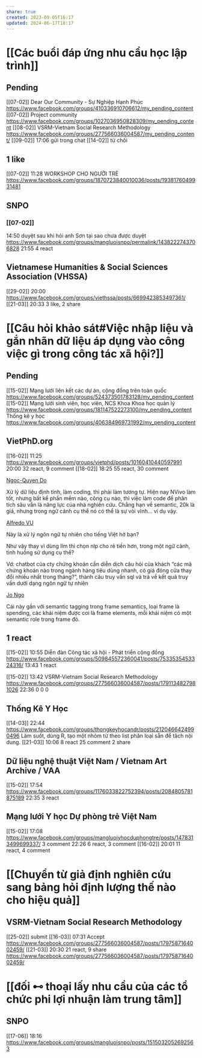```yaml
---
share: true
created: 2023-09-05T16:17
updated: 2024-06-17T18:17
---
```

# [[Các buổi đáp ứng nhu cầu học lập trình]]
## Pending
[[07-02]] Dear Our Community - Sự Nghiệp Hạnh Phúc https://www.facebook.com/groups/410336910706612/my_pending_content
[[07-02]] Project community https://www.facebook.com/groups/1027036950828309/my_pending_content
[[08-02]] VSRM-Vietnam Social Research Methodology https://www.facebook.com/groups/277566036004587/my_pending_content/
    [[09-02]] 17:06 gửi trong chat
    [[14-02]] từ chối

## 1 like
[[07-02]] 11:28 WORKSHOP CHO NGƯỜI TRẺ https://www.facebook.com/groups/1870723840010036/posts/1938176049931481

## SNPO
### [[07-02]]
14:50 duyệt sau khi hỏi anh Sơn tại sao chưa được duyệt https://www.facebook.com/groups/mangluoisnpo/permalink/1438222743706828
21:55 4 react

## Vietnamese Humanities & Social Sciences Association (VHSSA) 
[[29-02]] 20:00 https://www.facebook.com/groups/viethssa/posts/6699423853497361/
[[21-03]] 20:33 3 like, 2 share

# [[Câu hỏi khảo sát#Việc nhập liệu và gắn nhãn dữ liệu áp dụng vào công việc gì trong công tác xã hội?]]
## Pending
[[15-02]] Mạng lưới liên kết các dự án, cộng đồng trên toàn quốc https://www.facebook.com/groups/524373501783128/my_pending_content
[[15-02]] Mạng lưới sinh viên, học viên, NCS Khoa Khoa học quản lý https://www.facebook.com/groups/181147522273100/my_pending_content
Thống kê y học https://www.facebook.com/groups/406384969731992/my_pending_content

## VietPhD.org
[[16-02]] 11:25 https://www.facebook.com/groups/vietphd/posts/10160410440597991
20:00 32 react, 9 comment
[[18-02]] 18:25 55 react, 30 comment

[Ngoc-Quyen Do](https://www.facebook.com/groups/14115377990/user/100003619180169/?__cft__[0]=AZV23E1fCiHb9vN_t-H-tuaLlu5kqneEFE1gpOLY0u8ufCVrdA0GG2c8Vx_0el3cOwNJkUJCaIa6CF0lVH42Ob3RgIoaoT3y59E3i5Ccppe7iOF4Alc8K4rht6k4bwppXEZSav79I4Aoh6OhxDJz4fGv&__tn__=R]-R)

Xử lý dữ liệu định tính, làm coding, thì phải làm tương tự. Hiện nay NVivo làm tốt, nhưng bất kể phần mềm nào, công cụ nào, thì việc làm code để phân tích sâu vẫn là năng lực của nhà nghiên cứu. Chẳng hạn về semantic, 20k là giá, nhưng trong ngữ cảnh cụ thể nó có thể là sự vòi vĩnh… ví dụ vậy.

[Alfredo VU](https://www.facebook.com/groups/14115377990/user/100001734587643/?__cft__[0]=AZV23E1fCiHb9vN_t-H-tuaLlu5kqneEFE1gpOLY0u8ufCVrdA0GG2c8Vx_0el3cOwNJkUJCaIa6CF0lVH42Ob3RgIoaoT3y59E3i5Ccppe7iOF4Alc8K4rht6k4bwppXEZSav79I4Aoh6OhxDJz4fGv&__tn__=R]-R)

Này là xử lý ngôn ngữ tự nhiên cho tiếng Việt hở bạn?

Như vậy thay vì dùng llm thì chọn nlp cho rẻ tiền hơn, trong một ngữ cảnh, tình huống sử dụng cụ thể?

Vd: chatbot của cty chứng khoán cần diễn dịch câu hỏi của khách “các mã chứng khoán nào trong ngành hàng tiêu dùng nhanh, có giá đóng cửa thay đổi nhiều nhất trong tháng?”, thành câu truy vấn sql và trả về kết quả truy vấn dưới dạng ngôn ngữ tự nhiên

[Jo Ngo](https://www.facebook.com/groups/14115377990/user/100013294099120/?__cft__[0]=AZV23E1fCiHb9vN_t-H-tuaLlu5kqneEFE1gpOLY0u8ufCVrdA0GG2c8Vx_0el3cOwNJkUJCaIa6CF0lVH42Ob3RgIoaoT3y59E3i5Ccppe7iOF4Alc8K4rht6k4bwppXEZSav79I4Aoh6OhxDJz4fGv&__tn__=R]-R)

Cái này gần với semantic tagging trong frame semantics, loại frame là spending, các khái niệm được coi là frame elements, mỗi khái niệm có một semantic role trong frame đó.

## 1 react
[[15-02]] 10:55 Diễn đàn Công tác xã hội - Phát triển cộng đồng https://www.facebook.com/groups/509845572360041/posts/7533535453324316/
13:43 1 react

[[15-02]] 13:42 VSRM-Vietnam Social Research Methodology https://www.facebook.com/groups/277566036004587/posts/1791134827981026
22:36 0 0 0

## Thống Kê Y Học
[[14-03]] 22:44 https://www.facebook.com/groups/thongkeyhocandr/posts/2120466424990496
Làm suốt, dùng R, tạo một nhóm từ theo list phân loại sẵn để tâch nội dung.
[[21-03]] 10:06 8 react 25 comment 2 share
## Dữ liệu nghệ thuật Việt Nam / Vietnam Art Archive / VAA
[[15-02]] 17:54 https://www.facebook.com/groups/1176033822752394/posts/2084805781875189
22:35 3 react

## Mạng lưới Y học Dự phòng trẻ Việt Nam
[[15-02]] 17:08 https://www.facebook.com/groups/mangluoiyhocduphongtre/posts/1478313499699337/
3 comment 
22:26 6 react, 3 comment
[[16-02]] 20:01 11 react, 4 comment

# [[Chuyển từ giả định nghiên cứu sang bảng hỏi định lượng thế nào cho hiệu quả]]
## VSRM-Vietnam Social Research Methodology
[[25-02]] submit
[[16-03]] 07:31 Accept https://www.facebook.com/groups/277566036004587/posts/1797587164002459/
[[21-03]] 20:30 21 react, 9 share https://www.facebook.com/groups/277566036004587/posts/1797587164002459/

# [[đối ⊷ thoại lấy nhu cầu của các tổ chức phi lợi nhuận làm trung tâm]]
## SNPO
[[17-06]] 18:16 https://www.facebook.com/groups/mangluoisnpo/posts/1515032052692563
